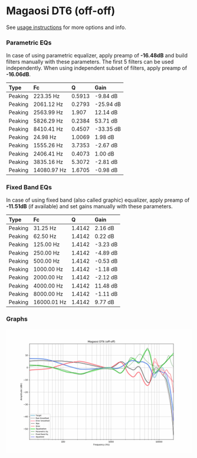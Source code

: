 # Magaosi DT6 (off-off)
See [usage instructions](https://github.com/jaakkopasanen/AutoEq#usage) for more options and info.

### Parametric EQs
In case of using parametric equalizer, apply preamp of **-16.48dB** and build filters manually
with these parameters. The first 5 filters can be used independently.
When using independent subset of filters, apply preamp of **-16.06dB**.

| Type    | Fc          |      Q | Gain      |
|:--------|:------------|:-------|:----------|
| Peaking | 223.35 Hz   | 0.5913 | -9.84 dB  |
| Peaking | 2061.12 Hz  | 0.2793 | -25.94 dB |
| Peaking | 2563.99 Hz  | 1.907  | 12.14 dB  |
| Peaking | 5826.29 Hz  | 0.2384 | 53.71 dB  |
| Peaking | 8410.41 Hz  | 0.4507 | -33.35 dB |
| Peaking | 24.98 Hz    | 1.0069 | 1.98 dB   |
| Peaking | 1555.26 Hz  | 3.7353 | -2.67 dB  |
| Peaking | 2406.41 Hz  | 0.4073 | 1.00 dB   |
| Peaking | 3835.16 Hz  | 5.3072 | -2.81 dB  |
| Peaking | 14080.97 Hz | 1.6705 | -0.98 dB  |

### Fixed Band EQs
In case of using fixed band (also called graphic) equalizer, apply preamp of **-11.51dB**
(if available) and set gains manually with these parameters.

| Type    | Fc          |      Q | Gain     |
|:--------|:------------|:-------|:---------|
| Peaking | 31.25 Hz    | 1.4142 | 2.16 dB  |
| Peaking | 62.50 Hz    | 1.4142 | 0.22 dB  |
| Peaking | 125.00 Hz   | 1.4142 | -3.23 dB |
| Peaking | 250.00 Hz   | 1.4142 | -4.89 dB |
| Peaking | 500.00 Hz   | 1.4142 | -0.53 dB |
| Peaking | 1000.00 Hz  | 1.4142 | -1.18 dB |
| Peaking | 2000.00 Hz  | 1.4142 | -2.12 dB |
| Peaking | 4000.00 Hz  | 1.4142 | 11.48 dB |
| Peaking | 8000.00 Hz  | 1.4142 | -1.11 dB |
| Peaking | 16000.01 Hz | 1.4142 | 9.77 dB  |

### Graphs
![](./Magaosi%20DT6%20(off-off).png)